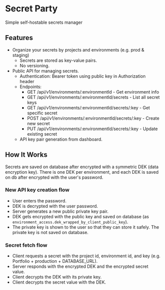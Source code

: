 # Secret Party

Simple self-hostable secrets manager

## Features

- Organize your secrets by projects and environments (e.g. prod & staging)
  - Secrets are stored as key-value pairs.
  - No versioning.
- Public API for managing secrets.
  - Authentication: Bearer token using public key in Authorization header
  - Endpoints:
    - GET /api/v1/environments/:environmentId - Get environment info
    - GET /api/v1/environments/:environmentId/secrets - List all secret keys
    - GET /api/v1/environments/:environmentId/secrets/:key - Get specific secret
    - POST /api/v1/environments/:environmentId/secrets/:key - Create new secret
    - PUT /api/v1/environments/:environmentId/secrets/:key - Update existing secret
  - API key pair generation from dashboard.

## How It Works

Secrets are saved on database after encrypted with a symmetric DEK (data encryption key).
There is one DEK per environment, and each DEK is saved on db after encrypted with the user's password.

### New API key creation flow

- User enters the password.
- DEK is decrypted with the user password.
- Server generates a new public private key pair.
- DEK gets encrypted with the public key and saved on database (as `environment_access.dek_wrapped_by_client_public_key`).
- The private key is shown to the user so that they can store it safely. The private key is not saved on database.

### Secret fetch flow

- Client requests a secret with the project id, environment id, and key (e.g. Portfolio + production + DATABASE_URL).
- Server responds with the encrypted DEK and the encrypted secret value.
- Client decrypts the DEK with its private key.
- Client decrypts the secret value with the DEK.
